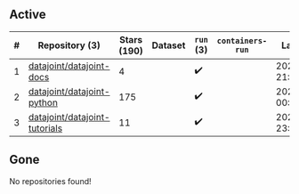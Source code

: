## Active
| # | Repository (3) | Stars (190) | Dataset | `run` (3) | `containers-run` | Last Modified |
| --- | --- | --- | --- | --- | --- | --- |
| 1 | [datajoint/datajoint-docs](https://github.com/datajoint/datajoint-docs) | 4 |  | :heavy_check_mark: |  | 2025-02-05 21:06:32+00:00 |
| 2 | [datajoint/datajoint-python](https://github.com/datajoint/datajoint-python) | 175 |  | :heavy_check_mark: |  | 2025-03-14 00:25:36+00:00 |
| 3 | [datajoint/datajoint-tutorials](https://github.com/datajoint/datajoint-tutorials) | 11 |  | :heavy_check_mark: |  | 2025-01-29 23:58:41+00:00 |

## Gone
No repositories found!
